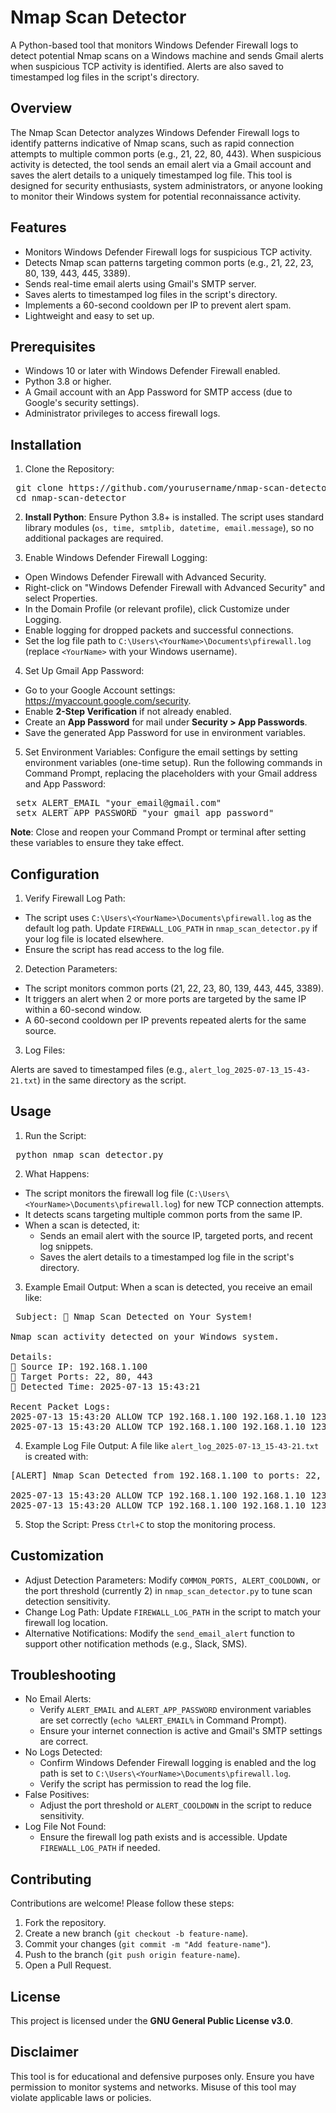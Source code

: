 # Nmap Scan Detector

A Python-based tool that monitors Windows Defender Firewall logs to detect potential Nmap scans on a Windows machine and sends Gmail alerts when suspicious TCP activity is identified. Alerts are also saved to timestamped log files in the script's directory.

## Overview

The Nmap Scan Detector analyzes Windows Defender Firewall logs to identify patterns indicative of Nmap scans, such as rapid connection attempts to multiple common ports (e.g., 21, 22, 80, 443). When suspicious activity is detected, the tool sends an email alert via a Gmail account and saves the alert details to a uniquely timestamped log file. This tool is designed for security enthusiasts, system administrators, or anyone looking to monitor their Windows system for potential reconnaissance activity.

## Features
- Monitors Windows Defender Firewall logs for suspicious TCP activity.
- Detects Nmap scan patterns targeting common ports (e.g., 21, 22, 23, 80, 139, 443, 445, 3389).
- Sends real-time email alerts using Gmail's SMTP server.
- Saves alerts to timestamped log files in the script's directory.
- Implements a 60-second cooldown per IP to prevent alert spam.
- Lightweight and easy to set up.

## Prerequisites
- Windows 10 or later with Windows Defender Firewall enabled.
- Python 3.8 or higher.
- A Gmail account with an App Password for SMTP access (due to Google's security settings).
- Administrator privileges to access firewall logs.

## Installation

1. Clone the Repository:

<pre> git clone https://github.com/yourusername/nmap-scan-detector.git
 cd nmap-scan-detector </pre>

2. **Install Python**: Ensure Python 3.8+ is installed. The script uses standard library modules (`os, time, smtplib, datetime, email.message`), so no additional packages are required.

3. Enable Windows Defender Firewall Logging:
- Open Windows Defender Firewall with Advanced Security.
- Right-click on "Windows Defender Firewall with Advanced Security" and select Properties.
- In the Domain Profile (or relevant profile), click Customize under Logging.
- Enable logging for dropped packets and successful connections.
- Set the log file path to `C:\Users\<YourName>\Documents\pfirewall.log` (replace `<YourName>` with your Windows username).

4. Set Up Gmail App Password:
- Go to your Google Account settings: https://myaccount.google.com/security.
- Enable **2-Step Verification** if not already enabled.
- Create an **App Password** for mail under **Security > App Passwords**.
- Save the generated App Password for use in environment variables.

5. Set Environment Variables: Configure the email settings by setting environment variables (one-time setup). Run the following commands in Command Prompt, replacing the placeholders with your Gmail address and App Password:

<pre> setx ALERT_EMAIL "your_email@gmail.com"
 setx ALERT_APP_PASSWORD "your_gmail_app_password" </pre>

__Note__: Close and reopen your Command Prompt or terminal after setting these variables to ensure they take effect.

## Configuration

1. Verify Firewall Log Path:
- The script uses `C:\Users\<YourName>\Documents\pfirewall.log` as the default log path. Update `FIREWALL_LOG_PATH` in `nmap_scan_detector.py` if your log file is located elsewhere.
- Ensure the script has read access to the log file.

2. Detection Parameters:
- The script monitors common ports (21, 22, 23, 80, 139, 443, 445, 3389).
- It triggers an alert when 2 or more ports are targeted by the same IP within a 60-second window.
- A 60-second cooldown per IP prevents repeated alerts for the same source.

3. Log Files:

Alerts are saved to timestamped files (e.g., `alert_log_2025-07-13_15-43-21.txt`) in the same directory as the script.

## Usage

1. Run the Script:

<pre> python nmap_scan_detector.py </pre>

2. What Happens:

- The script monitors the firewall log file (`C:\Users\<YourName>\Documents\pfirewall.log`) for new TCP connection attempts.
- It detects scans targeting multiple common ports from the same IP.
- When a scan is detected, it:
  - Sends an email alert with the source IP, targeted ports, and recent log snippets.
  - Saves the alert details to a timestamped log file in the script's directory.

3. Example Email Output: When a scan is detected, you receive an email like:

<pre> Subject: 🚨 Nmap Scan Detected on Your System!

Nmap scan activity detected on your Windows system.

Details:
🔸 Source IP: 192.168.1.100
🔸 Target Ports: 22, 80, 443
🔸 Detected Time: 2025-07-13 15:43:21

Recent Packet Logs:
2025-07-13 15:43:20 ALLOW TCP 192.168.1.100 192.168.1.10 12345 22 ...
2025-07-13 15:43:20 ALLOW TCP 192.168.1.100 192.168.1.10 12346 80 ...
</pre>

4. Example Log File Output: A file like `alert_log_2025-07-13_15-43-21.txt` is created with:

<pre>
[ALERT] Nmap Scan Detected from 192.168.1.100 to ports: 22, 80, 443

2025-07-13 15:43:20 ALLOW TCP 192.168.1.100 192.168.1.10 12345 22 ...
2025-07-13 15:43:20 ALLOW TCP 192.168.1.100 192.168.1.10 12346 80 ...
</pre>

5. Stop the Script: Press `Ctrl+C` to stop the monitoring process.

## Customization

- Adjust Detection Parameters: Modify `COMMON_PORTS, ALERT_COOLDOWN,` or the port threshold (currently 2) in `nmap_scan_detector.py` to tune scan detection sensitivity.
- Change Log Path: Update `FIREWALL_LOG_PATH` in the script to match your firewall log location.
- Alternative Notifications: Modify the `send_email_alert` function to support other notification methods (e.g., Slack, SMS).

## Troubleshooting
- No Email Alerts:
  - Verify `ALERT_EMAIL` and `ALERT_APP_PASSWORD` environment variables are set correctly (`echo %ALERT_EMAIL%` in Command Prompt).
  - Ensure your internet connection is active and Gmail's SMTP settings are correct.
- No Logs Detected:
  - Confirm Windows Defender Firewall logging is enabled and the log path is set to `C:\Users\<YourName>\Documents\pfirewall.log`.
  - Verify the script has permission to read the log file.
- False Positives:
  - Adjust the port threshold or `ALERT_COOLDOWN` in the script to reduce sensitivity.
- Log File Not Found:
  - Ensure the firewall log path exists and is accessible. Update `FIREWALL_LOG_PATH` if needed.

## Contributing

Contributions are welcome! Please follow these steps:
1. Fork the repository.
2. Create a new branch (`git checkout -b feature-name`).
3. Commit your changes (`git commit -m "Add feature-name"`).
4. Push to the branch (`git push origin feature-name`).
5. Open a Pull Request.

## License

This project is licensed under the **GNU General Public License v3.0**.

## Disclaimer

This tool is for educational and defensive purposes only. Ensure you have permission to monitor systems and networks. Misuse of this tool may violate applicable laws or policies.

